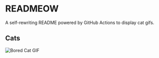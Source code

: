 # READMEOW

A self-rewriting README powered by GitHub Actions to display cat gifs.

## Cats

![Bored Cat GIF](https://media3.giphy.com/media/mlvseq9yvZhba/200.gif?cid=9acd02dalei1iqhi4919uozke2l6nkah8cfcj5qj5se4p1x0&ep=v1_gifs_search&rid=200.gif&ct=g)
